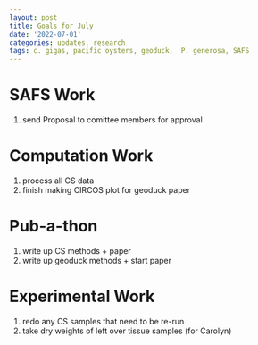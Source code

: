 ```yaml
---
layout: post
title: Goals for July
date: '2022-07-01'
categories: updates, research
tags: c. gigas, pacific oysters, geoduck,  P. generosa, SAFS
---
```


# SAFS Work
1. send Proposal to comittee members for approval 

# Computation Work
1. process all CS data 
2. finish making CIRCOS plot for geoduck paper

# Pub-a-thon
1. write up CS methods + paper
2. write up geoduck methods + start paper

# Experimental Work
1. redo any CS samples that need to be re-run
2. take dry weights of left over tissue samples (for Carolyn) 
